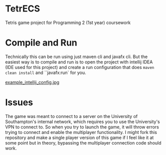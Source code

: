 # TetrECS

Tetris game project for Programming 2 (1st year) coursework 

# Compile and Run
Technically this can be run using just maven cli and javafx cli. But the easiest way is to compile and run is to open the project with intellij IDEA (IDE used for this project) and create a run configuration that does `maven clean install` and ``javafx:run` for you. 

[example_intellij_config.jpg](example_intellij_config.jpg)

# Issues
The game was meant to connect to a server on the University of Southampton's internal network, which requires you to use the University's VPN to connect to. So when you try to launch the game, it will throw errors trying to connect and enable the multiplayer functionality. I might fork this repository and make a single player version of this game if I feel like it at some point but in theory, bypassing the multiplayer connection code should work.   
